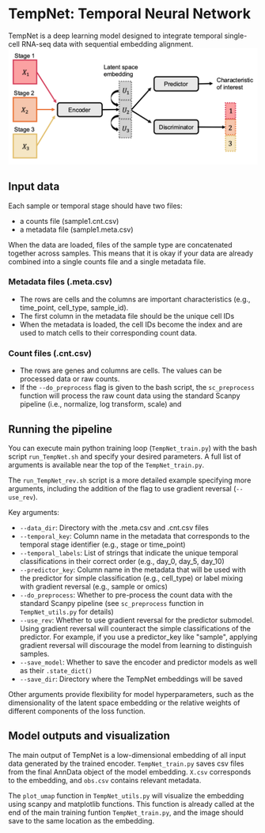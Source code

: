 # TempNet: Temporal Neural Network

TempNet is a deep learning model designed to integrate temporal single-cell RNA-seq data with sequential embedding alignment.
![Fig](/Image/model_diagram.png) 
## Input data

Each sample or temporal stage should have two files: 
- a counts file (sample1.cnt.csv)
- a metadata file (sample1.meta.csv)

When the data are loaded, files of the sample type are concatenated together across samples. This means that it is okay if your data are already combined into a single counts file and a single metadata file.

### Metadata files (.meta.csv)

- The rows are cells and the columns are important characteristics (e.g., time_point, cell_type, sample_id). 
- The first column in the metadata file should be the unique cell IDs
- When the metadata is loaded, the cell IDs become the index and are used to match cells to their corresponding count data. 

### Count files (.cnt.csv)

- The rows are genes and columns are cells. The values can be processed data or raw counts.
- If the `--do_preprocess` flag is given to the bash script, the `sc_preprocess` function will process the raw count data using the standard Scanpy pipeline (i.e., normalize, log transform, scale) and 

## Running the pipeline

You can execute main python training loop (`TempNet_train.py`) with the bash script `run_TempNet.sh` and specify your desired parameters. A full list of arguments is available near the top of the `TempNet_train.py`. 

The `run_TempNet_rev.sh` script is a more detailed example specifying more arguments, including the addition of the flag to use gradient reversal (`--use_rev`).

Key arguments:
- `--data_dir`: Directory with the .meta.csv and .cnt.csv files 
- `--temporal_key`: Column name in the metadata that corresponds to the temporal stage identifier (e.g., stage or time_point)
- `--temporal_labels`: List of strings that indicate the unique temporal classifications in their correct order (e.g., day_0, day_5, day_10)
- `--predictor_key`: Column name in the metadata that will be used with the predictor for simple classification (e.g., cell_type) or label mixing with gradient reversal (e.g., sample or omics)
- `--do_preprocess`: Whether to pre-process the count data with the standard Scanpy pipeline (see `sc_preprocess` function in `TempNet_utils.py` for details)
- `--use_rev`: Whether to use gradient reversal for the predictor submodel. Using gradient reversal will counteract the simple classifications of the predictor. For example, if you use a predictor_key like "sample", applying gradient reversal will discourage the model from learning to distinguish samples.
- `--save_model`: Whether to save the encoder and predictor models as well as their `.state_dict()`
- `--save_dir`: Directory where the TempNet embeddings will be saved

Other arguments provide flexibility for model hyperparameters, such as the dimensionality of the latent space embedding or the relative weights of different components of the loss function. 

## Model outputs and visualization

The main output of TempNet is a low-dimensional embedding of all input data generated by the trained encoder. `TempNet_train.py` saves csv files from the final AnnData object of the model embedding. `X.csv` corresponds to the embedding, and `obs.csv` contains relevant metadata.

The `plot_umap` function in `TempNet_utils.py` will visualize the embedding using scanpy and matplotlib functions. This function is already called at the end of the main training funtion `TempNet_train.py`, and the image should save to the same location as the embedding. 

